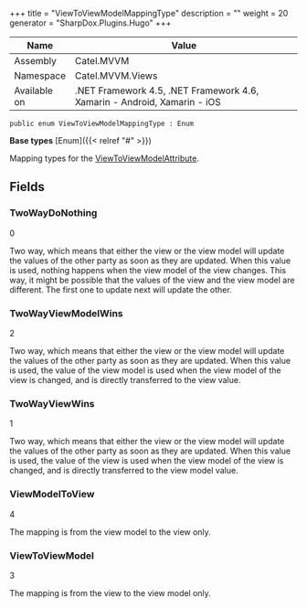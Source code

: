 

+++
title = "ViewToViewModelMappingType" 
description = ""
weight = 20
generator = "SharpDox.Plugins.Hugo"
+++

Name|Value
---|---
Assembly|Catel.MVVM
Namespace|Catel.MVVM.Views
Available on|.NET Framework 4.5, .NET Framework 4.6, Xamarin - Android, Xamarin - iOS

```
public enum ViewToViewModelMappingType : Enum
```

**Base types**
[Enum]({{< relref "#" >}})

Mapping types for the [ViewToViewModelAttribute](#).

## Fields

### TwoWayDoNothing

0

Two way, which means that either the view or the view model will update the values of the other party as soon as they are updated. When this value is used, nothing happens when the view model of the view changes. This way, it might be possible that the values of the view and the view model are different. The first one to update next will update the other.

### TwoWayViewModelWins

2

Two way, which means that either the view or the view model will update the values of the other party as soon as they are updated. When this value is used, the value of the view model is used when the view model of the view is changed, and is directly transferred to the view value.

### TwoWayViewWins

1

Two way, which means that either the view or the view model will update the values of the other party as soon as they are updated. When this value is used, the value of the view is used when the view model of the view is changed, and is directly transferred to the view model value.

### ViewModelToView

4

The mapping is from the view model to the view only.

### ViewToViewModel

3

The mapping is from the view to the view model only.

